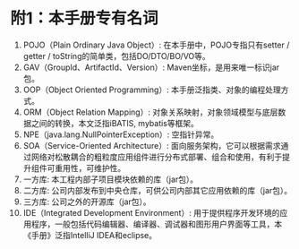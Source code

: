 # 附1：本手册专有名词
1. POJO（Plain Ordinary Java Object）: 在本手册中，POJO专指只有setter / getter / toString的简单类，包括DO/DTO/BO/VO等。 
2. GAV（GroupId、ArtifactId、Version）: Maven坐标，是用来唯一标识jar包。
3. OOP（Object Oriented Programming）: 本手册泛指类、对象的编程处理方式。 
4. ORM（Object Relation Mapping）: 对象关系映射，对象领域模型与底层数据之间的转换，本文泛指iBATIS, mybatis等框架。 
5. NPE（java.lang.NullPointerException）: 空指针异常。 
6. SOA（Service-Oriented Architecture）: 面向服务架构，它可以根据需求通过网络对松散耦合的粗粒度应用组件进行分布式部署、组合和使用，有利于提升组件可重用性，可维护性。 
7. 一方库: 本工程内部子项目模块依赖的库（jar包）。 
8. 二方库: 公司内部发布到中央仓库，可供公司内部其它应用依赖的库（jar包）。 
9. 三方库: 公司之外的开源库（jar包）。 
10. IDE（Integrated Development Environment）: 用于提供程序开发环境的应用程序，一般包括代码编辑器、编译器、调试器和图形用户界面等工具，本《手册》泛指IntelliJ IDEA和eclipse。 
